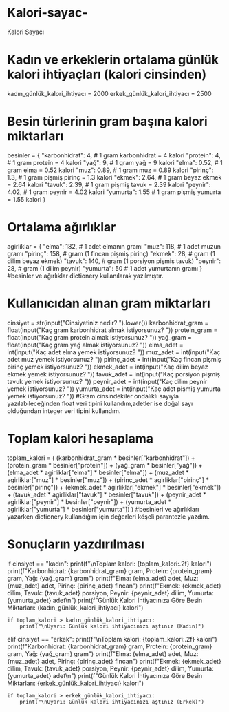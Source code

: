 # Kalori-sayac-
Kalori Sayacı
# Kadın ve erkeklerin ortalama günlük kalori ihtiyaçları (kalori cinsinden)
kadın_günlük_kalori_ihtiyacı = 2000
erkek_günlük_kalori_ihtiyacı = 2500

# Besin türlerinin gram başına kalori miktarları
besinler = {
    "karbonhidrat": 4, # 1 gram karbonhidrat = 4 kalori
    "protein": 4,      # 1 gram protein = 4 kalori
    "yağ": 9,          # 1 gram yağ = 9 kalori
    "elma": 0.52,      # 1 gram elma = 0.52 kalori
    "muz": 0.89,       # 1 gram muz = 0.89 kalori
    "pirinç": 1.3,     # 1 gram pişmiş pirinç = 1.3 kalori
    "ekmek": 2.64,     # 1 gram beyaz ekmek = 2.64 kalori
    "tavuk": 2.39,     # 1 gram pişmiş tavuk = 2.39 kalori
    "peynir": 4.02,    # 1 gram peynir = 4.02 kalori
    "yumurta": 1.55    # 1 gram pişmiş yumurta = 1.55 kalori
}

# Ortalama ağırlıklar
agirliklar = {
    "elma": 182, # 1 adet elmanın gramı
    "muz": 118, # 1 adet muzun gramı
    "pirinç": 158, # gram (1 fincan pişmiş pirinç)
    "ekmek": 28, # gram (1 dilim beyaz ekmek)
    "tavuk": 140, # gram (1 porsiyon pişmiş tavuk)
    "peynir": 28, # gram (1 dilim peynir)
    "yumurta": 50 # 1 adet yumurtanın gramı
} #besinler ve ağırlıklar dictionery kullanılarak yazılmıştır.

# Kullanıcıdan alınan gram miktarları
cinsiyet = str(input("Cinsiyetiniz nedir? ").lower())
karbonhidrat_gram = float(input("Kaç gram karbonhidrat almak istiyorsunuz? "))
protein_gram = float(input("Kaç gram protein almak istiyorsunuz? "))
yağ_gram = float(input("Kaç gram yağ almak istiyorsunuz? "))
elma_adet = int(input("Kaç adet elma yemek istiyorsunuz? "))
muz_adet = int(input("Kaç adet muz yemek istiyorsunuz? "))
pirinç_adet = int(input("Kaç fincan pişmiş pirinç yemek istiyorsunuz? "))
ekmek_adet = int(input("Kaç dilim beyaz ekmek yemek istiyorsunuz? "))
tavuk_adet = int(input("Kaç porsiyon pişmiş tavuk yemek istiyorsunuz? "))
peynir_adet = int(input("Kaç dilim peynir yemek istiyorsunuz? "))
yumurta_adet = int(input("Kaç adet pişmiş yumurta yemek istiyorsunuz? "))
#Gram cinsindekiler ondalıklı sayıyla yazılabileceğinden float veri tipini kullandım,adetler ise doğal sayı olduğundan integer veri tipini kullandım.

# Toplam kalori hesaplama
toplam_kalori = (
    (karbonhidrat_gram * besinler["karbonhidrat"]) +
    (protein_gram * besinler["protein"]) +
    (yağ_gram * besinler["yağ"]) +
    (elma_adet * agirliklar["elma"] * besinler["elma"]) +
    (muz_adet * agirliklar["muz"] * besinler["muz"]) +
    (pirinç_adet * agirliklar["pirinç"] * besinler["pirinç"]) +
    (ekmek_adet * agirliklar["ekmek"] * besinler["ekmek"]) +
    (tavuk_adet * agirliklar["tavuk"] * besinler["tavuk"]) +
    (peynir_adet * agirliklar["peynir"] * besinler["peynir"]) +
    (yumurta_adet * agirliklar["yumurta"] * besinler["yumurta"])
) #besinleri ve ağırlıkları yazarken dictionery kullandığım için değerleri köşeli parantezle yazdım.

# Sonuçların yazdırılması
if cinsiyet == "kadın":
    print(f"\nToplam kalori: {toplam_kalori:.2f} kalori")
    print(f"Karbonhidrat: {karbonhidrat_gram} gram, Protein: {protein_gram} gram, Yağ: {yağ_gram} gram")
    print(f"Elma: {elma_adet} adet, Muz: {muz_adet} adet, Pirinç: {pirinç_adet} fincan")
    print(f"Ekmek: {ekmek_adet} dilim, Tavuk: {tavuk_adet} porsiyon, Peynir: {peynir_adet} dilim, Yumurta: {yumurta_adet} adet\n")
    print(f"Günlük Kalori İhtiyacınıza Göre Besin Miktarları: {kadın_günlük_kalori_ihtiyacı} kalori")

    if toplam_kalori > kadın_günlük_kalori_ihtiyacı:
        print("\nUyarı: Günlük kalori ihtiyacınızı aştınız (Kadın)")

elif cinsiyet == "erkek":
    print(f"\nToplam kalori: {toplam_kalori:.2f} kalori")
    print(f"Karbonhidrat: {karbonhidrat_gram} gram, Protein: {protein_gram} gram, Yağ: {yağ_gram} gram")
    print(f"Elma: {elma_adet} adet, Muz: {muz_adet} adet, Pirinç: {pirinç_adet} fincan")
    print(f"Ekmek: {ekmek_adet} dilim, Tavuk: {tavuk_adet} porsiyon, Peynir: {peynir_adet} dilim, Yumurta: {yumurta_adet} adet\n")
    print(f"Günlük Kalori İhtiyacınıza Göre Besin Miktarları: {erkek_günlük_kalori_ihtiyacı} kalori")

    if toplam_kalori > erkek_günlük_kalori_ihtiyacı:
        print("\nUyarı: Günlük kalori ihtiyacınızı aştınız (Erkek)")


